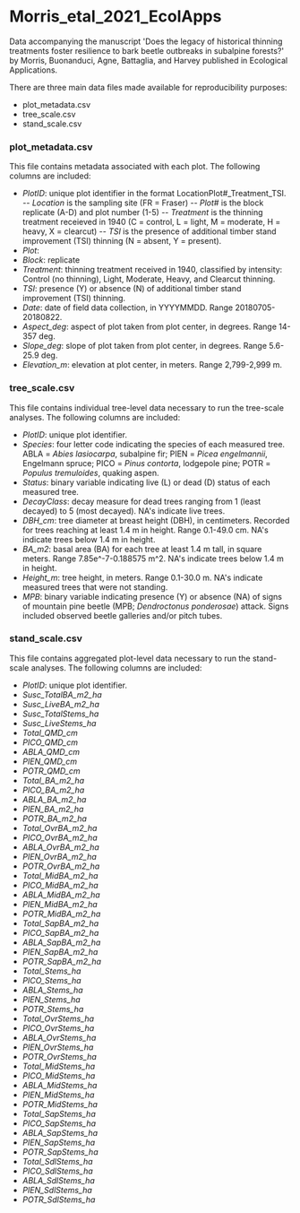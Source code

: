 # Morris_etal_2021_EcolApps
Data accompanying the manuscript 'Does the legacy of historical thinning treatments foster resilience to bark beetle outbreaks in subalpine forests?' by Morris, Buonanduci, Agne, Battaglia, and Harvey published in Ecological Applications.

There are three main data files made available for reproducibility purposes:
- plot_metadata.csv
- tree_scale.csv
- stand_scale.csv


### plot_metadata.csv
This file contains metadata associated with each plot. The following columns are included:
- *PlotID*: unique plot identifier in the format LocationPlot#_Treatment_TSI. 
-- *Location* is the sampling site (FR = Fraser)
-- *Plot#* is the block replicate (A-D) and plot number (1-5)
-- *Treatment* is the thinning treatment receieved in 1940 (C = control, L = light, M = moderate, H = heavy, X = clearcut)
-- *TSI* is the presence of additional timber stand improvement (TSI) thinning (N = absent, Y = present).
- *Plot*: 
- *Block*: replicate
- *Treatment*: thinning treatment received in 1940, classified by intensity: Control (no thinning), Light, Moderate, Heavy, and Clearcut thinning.
- *TSI*: presence (Y) or absence (N) of additional timber stand improvement (TSI) thinning.
- *Date*: date of field data collection, in YYYYMMDD. Range 20180705-20180822.
- *Aspect_deg*: aspect of plot taken from plot center, in degrees. Range 14-357 deg.
- *Slope_deg*: slope of plot taken from plot center, in degrees. Range 5.6-25.9 deg. 
- *Elevation_m*: elevation at plot center, in meters. Range 2,799-2,999 m.


### tree_scale.csv
This file contains individual tree-level data necessary to run the tree-scale analyses. The following columns are included:
- *PlotID*: unique plot identifier.
- *Species*: four letter code indicating the species of each measured tree. ABLA = *Abies lasiocarpa*, subalpine fir; PIEN = *Picea engelmannii*, Engelmann spruce; PICO = *Pinus contorta*, lodgepole pine; POTR = *Populus tremuloides*, quaking aspen.
- *Status*: binary variable indicating live (L) or dead (D) status of each measured tree.
- *DecayClass*: decay measure for dead trees ranging from 1 (least decayed) to 5 (most decayed). NA's indicate live trees.
- *DBH_cm*: tree diameter at breast height (DBH), in centimeters. Recorded for trees reaching at least 1.4 m in height. Range 0.1-49.0 cm. NA's indicate trees below 1.4 m in height.
- *BA_m2*: basal area (BA) for each tree at least 1.4 m tall, in square meters. Range 7.85e^-7-0.188575 m^2. NA's indicate trees below 1.4 m in height. 
- *Height_m*: tree height, in meters. Range 0.1-30.0 m. NA's indicate measured trees that were not standing. 
- *MPB*: binary variable indicating presence (Y) or absence (NA) of signs of mountain pine beetle (MPB; *Dendroctonus ponderosae*) attack. Signs included observed beetle galleries and/or pitch tubes.

### stand_scale.csv
This file contains aggregated plot-level data necessary to run the stand-scale analyses. The following columns are included:
- *PlotID*: unique plot identifier.
- *Susc_TotalBA_m2_ha*
- *Susc_LiveBA_m2_ha*
- *Susc_TotalStems_ha*
- *Susc_LiveStems_ha* 
- *Total_QMD_cm* 
- *PICO_QMD_cm* 
- *ABLA_QMD_cm* 
- *PIEN_QMD_cm* 
- *POTR_QMD_cm* 
- *Total_BA_m2_ha* 
- *PICO_BA_m2_ha*
- *ABLA_BA_m2_ha* 
- *PIEN_BA_m2_ha*
- *POTR_BA_m2_ha*  
- *Total_OvrBA_m2_ha*
- *PICO_OvrBA_m2_ha* 
- *ABLA_OvrBA_m2_ha* 
- *PIEN_OvrBA_m2_ha* 
- *POTR_OvrBA_m2_ha* 
- *Total_MidBA_m2_ha*
- *PICO_MidBA_m2_ha* 
- *ABLA_MidBA_m2_ha* 
- *PIEN_MidBA_m2_ha* 
- *POTR_MidBA_m2_ha* 
- *Total_SapBA_m2_ha*
- *PICO_SapBA_m2_ha*  
- *ABLA_SapBA_m2_ha*  
- *PIEN_SapBA_m2_ha*  
- *POTR_SapBA_m2_ha*  
- *Total_Stems_ha*  
- *PICO_Stems_ha*
- *ABLA_Stems_ha*
- *PIEN_Stems_ha*
- *POTR_Stems_ha*
- *Total_OvrStems_ha*
- *PICO_OvrStems_ha* 
- *ABLA_OvrStems_ha* 
- *PIEN_OvrStems_ha* 
- *POTR_OvrStems_ha* 
- *Total_MidStems_ha*
- *PICO_MidStems_ha* 
- *ABLA_MidStems_ha* 
- *PIEN_MidStems_ha* 
- *POTR_MidStems_ha* 
- *Total_SapStems_ha*
- *PICO_SapStems_ha* 
- *ABLA_SapStems_ha* 
- *PIEN_SapStems_ha* 
- *POTR_SapStems_ha* 
- *Total_SdlStems_ha*
- *PICO_SdlStems_ha* 
- *ABLA_SdlStems_ha* 
- *PIEN_SdlStems_ha* 
- *POTR_SdlStems_ha* 


